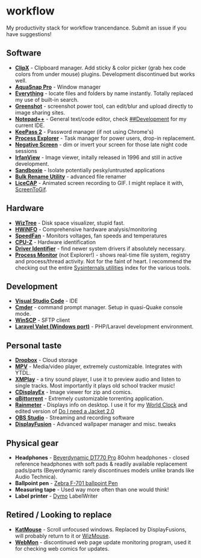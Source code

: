# workflow
My productivity stack for workflow trancendance. Submit an issue if you have suggestions!

## Software
- [**ClipX**](https://bluemars.org/clipx/) - Clipboard manager. Add sticky & color picker (grab hex code colors from under mouse) plugins. Development discontinued but works well.
- [**AquaSnap Pro**](https://www.nurgo-software.com/products/aquasnap) - Window manager
- [**Everything**](https://www.voidtools.com/) - locate files and folders by name instantly. Totally replaced my use of built-in search.
- [**Greenshot**](http://getgreenshot.org/) - screenshot power tool, can edit/blur and upload directly to image sharing sites.
- [**Notepad++**](https://notepad-plus-plus.org/) - General text/code editor, check [##Development](#development) for my current IDE.
- [**KeePass 2**](https://keepass.info/) - Password manager (if not using Chrome's)
- [**Process Explorer**](https://docs.microsoft.com/en-us/sysinternals/downloads/process-explorer) - Task manager for power users, drop-in replacement.
- [**Negative Screen**](https://zerowidthjoiner.net/negativescreen) - dim or invert your screen for those late night code sessions
- [**IrfanView**](https://www.irfanview.com/) - Image viewer, initally released in 1996 and still in active development.
- [**Sandboxie**](https://www.sandboxie.com) - Isolate potentially pesky/untrusted applications
- [**Bulk Rename Utility**](http://www.bulkrenameutility.co.uk) - advanced file renamer
- [**LiceCAP**](https://www.cockos.com/licecap/) - Animated screen recording to GIF. I might replace it with, [ScreenToGif](http://www.screentogif.com/).

## Hardware
- [**WizTree**](http://antibody-software.com) - Disk space visualizer, stupid fast.
- [**HWiNFO**](https://hwinfo.com) - Comprehensive hardware analysis/monitoring
- [**SpeedFan**](http://www.almico.com/speedfan.php) - Monitors voltages, fan speeds and temperatures
- [**CPU-Z**](https://www.cpuid.com/softwares/cpu-z.html) - Hardware identification
- [**Driver Identifier**](https://www.driveridentifier.com/) - find newer system drivers if absolutely necessary.
- [**Process Monitor**](https://docs.microsoft.com/en-us/sysinternals/downloads/procmon) (not Explorer!) - shows real-time file system, registry and process/thread activity. Not for the faint of heart. I recommend the checking out the entire [Sysinternals utilities](https://docs.microsoft.com/en-us/sysinternals/downloads/) index for the various tools.

## Development
- [**Visual Studio Code**](https://code.visualstudio.com/) - IDE
- [**Cmder**](http://cmder.net) - command prompt manager. Setup in quasi-Quake console mode.
- [**WinSCP**](https://winscp.net) - SFTP client
- [**Laravel Valet (Windows port)**](https://github.com/cretueusebiu/valet-windows) - PHP/Laravel development environment.

## Personal taste
- [**Dropbox**](https://www.dropbox.com) - Cloud storage
- [**MPV**](http://mpv.io) - Media/video player, extremely customizable. Integrates with YTDL.
- [**XMPlay**](http://support.xmplay.com/) - a tiny sound player, I use it to preview audio and listen to single tracks. Most importantly it plays old school tracker music!
- [**CDisplayEx**](http://www.cdisplayex.com/) - Image viewer for zip and comics.
- [**qBittorrent**](https://www.qbittorrent.org) - Extremely customizable torrenting application.
- [**Rainmeter**](https://www.rainmeter.net/) - Displays info on desktop. I use it for my [World Clock](https://github.com/alystair/rainmeterWorldclock) and edited version of [Do I need a Jacket 2.0]()
- [**OBS Studio**](https://obsproject.com/) - Streaming and recording software
- [**DisplayFusion**](https://www.displayfusion.com/) - Advanced wallpaper manager and misc. tweaks

## Physical gear
- **Headphones** - [Beyerdynamic DT770 Pro](https://www.beyerdynamic.com) 80ohm headphones - closed reference headphones with soft pads & readily available replacement pads/parts (Beyerdynamic rarely discontinues models unlike brands like Audio Technica).
- **Ballpoint pen** - [Zebra F-701 ballpoint Pen](https://www.zebrapen.com/product/f-701-ball-point-retractable/)
- **Measuring tape** - Used way more often than one would think!
- **Label printer** - [Dymo](http://www.dymo.com) LabelWriter

## Retired / Looking to replace
- [**KatMouse**](http://ehiti.de/katmouse/) - Scroll unfocused windows. Replaced by DisplayFusions, will probably return to it or [WizMouse](http://antibody-software.com/web/software/software/wizmouse-makes-your-mouse-wheel-work-on-the-window-under-the-mouse/).
- [**WebMon**](https://alternativeto.net/software/webmon/) - discontinued web page update monitoring program, used it for checking web comics for updates.
